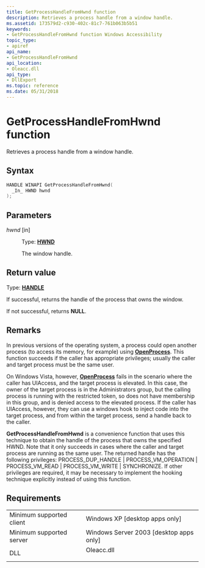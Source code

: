 ```yaml
---
title: GetProcessHandleFromHwnd function
description: Retrieves a process handle from a window handle.
ms.assetid: 173579d2-c930-402c-81c7-761b063b5b51
keywords:
- GetProcessHandleFromHwnd function Windows Accessibility
topic_type:
- apiref
api_name:
- GetProcessHandleFromHwnd
api_location:
- Oleacc.dll
api_type:
- DllExport
ms.topic: reference
ms.date: 05/31/2018
---
```


# GetProcessHandleFromHwnd function

Retrieves a process handle from a window handle.

## Syntax


```C++
HANDLE WINAPI GetProcessHandleFromHwnd(
  _In_ HWND hwnd
);
```



## Parameters

<dl> <dt>

*hwnd* \[in\]
</dt> <dd>

Type: **[**HWND**](https://docs.microsoft.com/windows/desktop/WinProg/windows-data-types)**

The window handle.

</dd> </dl>

## Return value

Type: **[**HANDLE**](https://docs.microsoft.com/windows/desktop/WinProg/windows-data-types)**

If successful, returns the handle of the process that owns the window.

If not successful, returns **NULL**.

## Remarks

In previous versions of the operating system, a process could open another process (to access its memory, for example) using [**OpenProcess**](https://docs.microsoft.com/windows/desktop/api/processthreadsapi/nf-processthreadsapi-openprocess). This function succeeds if the caller has appropriate privileges; usually the caller and target process must be the same user.

On Windows Vista, however, [**OpenProcess**](https://docs.microsoft.com/windows/desktop/api/processthreadsapi/nf-processthreadsapi-openprocess) fails in the scenario where the caller has UIAccess, and the target process is elevated. In this case, the owner of the target process is in the Administrators group, but the calling process is running with the restricted token, so does not have membership in this group, and is denied access to the elevated process. If the caller has UIAccess, however, they can use a windows hook to inject code into the target process, and from within the target process, send a handle back to the caller.

**GetProcessHandleFromHwnd** is a convenience function that uses this technique to obtain the handle of the process that owns the specified HWND. Note that it only succeeds in cases where the caller and target process are running as the same user. The returned handle has the following privileges: PROCESS\_DUP\_HANDLE \| PROCESS\_VM\_OPERATION \| PROCESS\_VM\_READ \| PROCESS\_VM\_WRITE \| SYNCHRONIZE. If other privileges are required, it may be necessary to implement the hooking technique explicitly instead of using this function.

## Requirements



|                                     |                                                                                       |
|-------------------------------------|---------------------------------------------------------------------------------------|
| Minimum supported client<br/> | Windows XP \[desktop apps only\]<br/>                                           |
| Minimum supported server<br/> | Windows Server 2003 \[desktop apps only\]<br/>                                  |
| DLL<br/>                      | <dl> <dt>Oleacc.dll</dt> </dl> |



 

 





